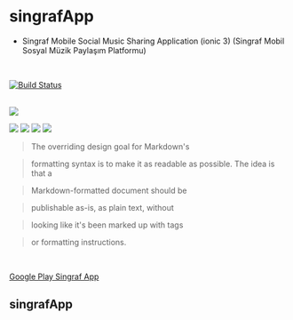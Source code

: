 # singrafApp
- Singraf Mobile Social Music Sharing Application (ionic 3) (Singraf Mobil Sosyal Müzik Paylaşım Platformu)
<br>


[![Build Status](https://travis-ci.org/joemccann/dillinger.svg?branch=master)](https://travis-ci.org/joemccann/dillinger)
<br>
<br>

![](https://image.winudf.com/v2/image1/aW8uaW9uaWMuc2luZ3JhZl9pY29uXzE1NTkzMjc4MzRfMDY5/icon.png?w=170&fakeurl=1)
<br>

![](https://image.winudf.com/v2/image1/aW8uaW9uaWMuc2luZ3JhZl9zY3JlZW5fMF8xNTU5MzI3ODM1XzAxMg/screen-0.jpg?fakeurl=1&type=.jpg)
![](https://image.winudf.com/v2/image1/aW8uaW9uaWMuc2luZ3JhZl9zY3JlZW5fMl8xNTU5MzI3ODM1XzA1Nw/screen-2.jpg?fakeurl=1&type=.jpg)
![](https://image.winudf.com/v2/image1/aW8uaW9uaWMuc2luZ3JhZl9zY3JlZW5fNV8xNTU5MzI3ODM3XzAwNw/screen-5.jpg?fakeurl=1&type=.jpg)
![](https://image.winudf.com/v2/image1/aW8uaW9uaWMuc2luZ3JhZl9zY3JlZW5fMV8xNTU5MzI3ODM1XzA1OA/screen-1.jpg?fakeurl=1&type=.jpg)

> The overriding design goal for Markdown's

> formatting syntax is to make it as readable
> as possible. The idea is that a

> Markdown-formatted document should be

> publishable as-is, as plain text, without

> looking like it's been marked up with tags

> or formatting instructions.
<br>

[Google Play Singraf App](https://github.com/pandao/editor.md "SingrafApp")
## singrafApp
